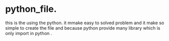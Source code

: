 # python_file.
this is the using the python.
it mmake easy to solved problem and it  make so simple to create the file and because python provide many library which is only import in python .
